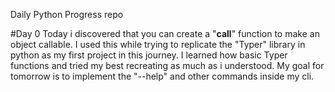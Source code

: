Daily Python Progress repo

#Day 0
Today i discovered that you can create a "__call__" function to make an object callable. I used this while trying to replicate the "Typer" library in python as my first project in this journey. I learned how basic Typer functions and tried my best recreating as much as i understood. My goal for tomorrow is to implement the "--help" and other commands inside my cli.


